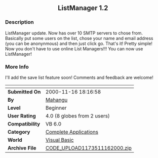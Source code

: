 ﻿<div align="center">

## ListManager 1\.2


</div>

### Description

ListManager update. Now has over 10 SMTP servers to chose from. Basically put some users on the list, chose your name and email address (you can be anonynmous) and then just click go. That's it! Pretty simple! Now you don't have to use online List Managers!!! You can now use ListManager!
 
### More Info
 
I'll add the save list feature soon! Comments and feedback are welcome!


<span>             |<span>
---                |---
**Submitted On**   |2000-11-16 18:16:58
**By**             |[Mahangu](https://github.com/Planet-Source-Code/PSCIndex/blob/master/ByAuthor/mahangu.md)
**Level**          |Beginner
**User Rating**    |4.0 (8 globes from 2 users)
**Compatibility**  |VB 6\.0
**Category**       |[Complete Applications](https://github.com/Planet-Source-Code/PSCIndex/blob/master/ByCategory/complete-applications__1-27.md)
**World**          |[Visual Basic](https://github.com/Planet-Source-Code/PSCIndex/blob/master/ByWorld/visual-basic.md)
**Archive File**   |[CODE\_UPLOAD1173511162000\.zip](https://github.com/Planet-Source-Code/mahangu-listmanager-1-2__1-12830/archive/master.zip)








